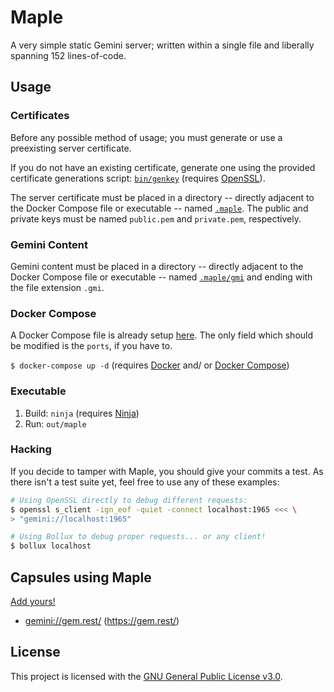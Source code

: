 # Maple

A very simple static Gemini server; written within a single file and liberally
spanning 152 lines-of-code.

## Usage

### Certificates

Before any possible method of usage; you must generate or use a preexisting
server certificate.

If you do not have an existing certificate, generate one using the provided
certificate generations script: [`bin/genkey`](bin/genkey) (requires
[OpenSSL](https://www.openssl.org/)).

The server certificate must be placed in a directory -- directly adjacent to the
Docker Compose file or executable -- named [`.maple`](.maple). The public and
private keys must be named `public.pem` and `private.pem`, respectively.

### Gemini Content

Gemini content must be placed in a directory -- directly adjacent to the
Docker Compose file or executable -- named [`.maple/gmi`](.maple/gmi) and
ending with the file extension `.gmi`.

### Docker Compose

A Docker Compose file is already setup [here](./docker-compose.yaml). The only
field which should be modified is the `ports`, if you have to.

`$ docker-compose up -d` (requires [Docker](https://www.docker.com/) and/ or
[Docker Compose](https://docs.docker.com/compose/))

### Executable

1. Build: `ninja` (requires [Ninja](https://ninja-build.org/))
2. Run: `out/maple`

### Hacking

If you decide to tamper with Maple, you should give your commits a test. As
there isn't a test suite yet, feel free to use any of these examples:

```bash
# Using OpenSSL directly to debug different requests:
$ openssl s_client -ign_eof -quiet -connect localhost:1965 <<< \
> "gemini://localhost:1965"

# Using Bollux to debug proper requests... or any client!
$ bollux localhost
```

## Capsules using Maple

[Add yours!](https://github.com/gemrest/maple/edit/main/README.md)

- <gemini://gem.rest/> (<https://gem.rest/>)

## License

This project is licensed with the [GNU General Public License v3.0](./LICENSE).
